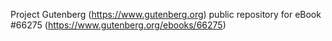 Project Gutenberg (https://www.gutenberg.org) public repository for
eBook #66275 (https://www.gutenberg.org/ebooks/66275)
